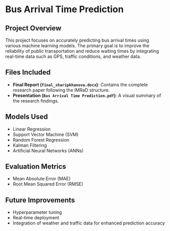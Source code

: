 # Bus Arrival Time Prediction

## Project Overview
This project focuses on accurately predicting bus arrival times using various machine learning models. The primary goal is to improve the reliability of public transportation and reduce waiting times by integrating real-time data such as GPS, traffic conditions, and weather data.

## Files Included
- **Final Report (`final_sharipkhanova.docx`)**: Contains the complete research paper following the IMRaD structure.
- **Presentation (`Bus Arrival Time Prediction.pdf`)**: A visual summary of the research findings.

## Models Used
- Linear Regression
- Support Vector Machine (SVM)
- Random Forest Regression
- Kalman Filtering
- Artificial Neural Networks (ANNs)

## Evaluation Metrics
- Mean Absolute Error (MAE)
- Root Mean Squared Error (RMSE)

## Future Improvements
- Hyperparameter tuning
- Real-time deployment
- Integration of weather and traffic data for enhanced prediction accuracy
